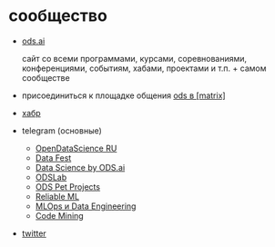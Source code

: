 # сообщество

* [ods.ai](https://ods.ai/)
    
    сайт со всеми программами, курсами, соревнованиями, конференциями, событиям, хабами, проектами и т.п. + самом сообществе

* присоединиться к площадке общения [ods в [matrix]](https://ods.ai/tracks/odsmatrix101)
* [хабр](https://habr.com/ru/company/ods/blog/)
* telegram (основные)
    * [OpenDataScience RU](https://t.me/ods_ru)
    * [Data Fest](https://t.me/datafest)
    * [Data Science by ODS.ai](https://t.me/opendatascience)
    * [ODSLab](https://t.me/odslab)
    * [ODS Pet Projects](https://t.me/ods_pet_projects)
    * [Reliable ML](https://t.me/reliable_ml)
    * [MLOps и Data Engineering](https://t.me/MLopsProduction)
    * [Code Mining](https://t.me/codemining)
* [twitter](https://twitter.com/ods_ai)
